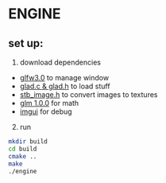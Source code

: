 # ENGINE
## set up:
1. download dependencies
- [glfw3.0](https://www.glfw.org/download) to manage window
- [glad.c & glad.h](https://glad.dav1d.de/generated/tmpz09wqj4oglad/glad.zip) to load stuff
- [stb_image.h](https://github.com/nothings/stb/blob/master/stb_image.h) to convert images to textures
- [glm 1.0.0](https://glm.g-truc.net/0.9.8/index.html) for math
- [imgui](https://github.com/ocornut/imgui) for debug
2. run
```sh
mkdir build
cd build
cmake ..
make
./engine 
```

